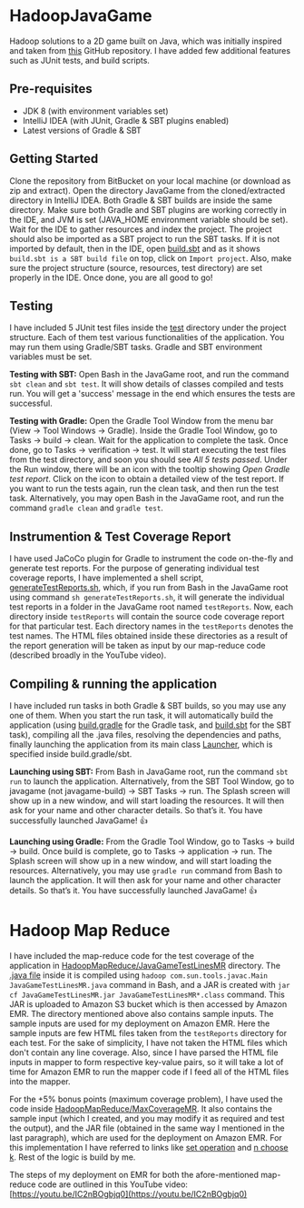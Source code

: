 HadoopJavaGame
==============

Hadoop solutions to a 2D game built on Java, which was initially inspired and taken from [this](https://github.com/redomar/JavaGame) GitHub repository. I have added few additional features such as JUnit tests, and build scripts.


Pre-requisites
--------------

* JDK 8 (with environment variables set)
* IntelliJ IDEA (with JUnit, Gradle & SBT plugins enabled)
* Latest versions of Gradle & SBT


Getting Started
---------------

Clone the repository from BitBucket on your local machine (or download as zip and extract). Open the directory JavaGame from the cloned/extracted directory in IntelliJ IDEA. Both Gradle & SBT builds are inside the same directory. Make sure both Gradle and SBT plugins are working correctly in the IDE, and JVM is set (JAVA_HOME environment variable should be set). Wait for the IDE to gather resources and index the project. The project should also be imported as a SBT project to run the SBT tasks. If it is not imported by default, then in the IDE, open [build.sbt](JavaGame/build.sbt) and as it shows `build.sbt is a SBT build file` on top, click on `Import project`. Also, make sure the project structure (source, resources, test directory) are set properly in the IDE. Once done, you are all good to go!


Testing
-------

I have included 5 JUnit test files inside the [test](JavaGame/src/test/java) directory under the project structure. Each of them test various functionalities of the application. You may run them using Gradle/SBT tasks. Gradle and SBT environment variables must be set.

**Testing with SBT:** Open Bash in the JavaGame root, and run the command `sbt clean` and `sbt test`. It will show details of classes compiled and tests run. You will get a 'success' message in the end which ensures the tests are successful.

**Testing with Gradle:** Open the Gradle Tool Window from the menu bar (View -> Tool Windows -> Gradle). Inside the Gradle Tool Window, go to Tasks -> build -> clean. Wait for the application to complete the task. Once done, go to Tasks -> verification -> test. It will start executing the test files from the test directory, and soon you should see *All 5 tests passed*. Under the Run window, there will be an icon with the tooltip showing *Open Gradle test report*. Click on the icon to obtain a detailed view of the test report. If you want to run the tests again, run the clean task, and then run the test task. Alternatively, you may open Bash in the JavaGame root, and run the command `gradle clean` and `gradle test`.


Instrumention & Test Coverage Report
------------------------------------

I have used JaCoCo plugin for Gradle to instrument the code on-the-fly and generate test reports. For the purpose of generating individual test coverage reports, I have implemented a shell script, [generateTestReports.sh](JavaGame/generateTestReports.sh), which, if you run from Bash in the JavaGame root using command `sh generateTestReports.sh`, it will generate the individual test reports in a folder in the JavaGame root named `testReports`. Now, each directory inside `testReports` will contain the source code coverage report for that particular test. Each directory names in the `testReports` denotes the test names. The HTML files obtained inside these directories as a result of the report generation will be taken as input by our map-reduce code (described broadly in the YouTube video).


Compiling & running the application
-----------------------------------

I have included run tasks in both Gradle & SBT builds, so you may use any one of them. When you start the run task, it will automatically build the application (using [build.gradle](JavaGame/build.gradle) for the Gradle task, and [build.sbt](JavaGame/build.sbt) for the SBT task), compiling all the .java files, resolving the dependencies and paths, finally launching the application from its main class [Launcher](JavaGame/src/main/com/redomar/game/Launcher.java), which is specified inside build.gradle/sbt.

**Launching using SBT:** From Bash in JavaGame root, run the command `sbt run` to launch the application. Alternatively, from the SBT Tool Window, go to javagame (not javagame-build) -> SBT Tasks -> run. The Splash screen will show up in a new window, and will start loading the resources. It will then ask for your name and other character details. So that’s it. You have successfully launched JavaGame! :thumbsup:

**Launching using Gradle:** From the Gradle Tool Window, go to Tasks -> build -> build. Once build is complete, go to Tasks -> application -> run. The Splash screen will show up in a new window, and will start loading the resources. Alternatively, you may use `gradle run` command from Bash to launch the application. It will then ask for your name and other character details. So that’s it. You have successfully launched JavaGame! :thumbsup:

Hadoop Map Reduce
=================

I have included the map-reduce code for the test coverage of the application in [HadoopMapReduce/JavaGameTestLinesMR](HadoopMapReduce/JavaGameTestLinesMR) directory. The [.java file](HadoopMapReduce/JavaGameTestLinesMR/JavaGameTestLinesMR.java) inside it is compiled using `hadoop com.sun.tools.javac.Main JavaGameTestLinesMR.java` command in Bash, and a JAR is created with `jar cf JavaGameTestLinesMR.jar JavaGameTestLinesMR*.class` command. This JAR is uploaded to Amazon S3 bucket which is then accessed by Amazon EMR. The directory mentioned above also contains sample inputs. The sample inputs are used for my deployment on Amazon EMR. Here the sample inputs are few HTML files taken from the `testReports` directory for each test. For the sake of simplicity, I have not taken the HTML files which don't contain any line coverage. Also, since I have parsed the HTML file inputs in mapper to form respective key-value pairs, so it will take a lot of time for Amazon EMR to run the mapper code if I feed all of the HTML files into the mapper. 

For the +5% bonus points (maximum coverage problem), I have used the code inside [HadoopMapReduce/MaxCoverageMR](HadoopMapReduce/MaxCoverageMR). It also contains the sample input (which I created, and you may modify it as required and test the output), and the JAR file (obtained in the same way I mentioned in the last paragraph), which are used for the deployment on Amazon EMR. For this implementation I have referred to links like [set operation](https://stackoverflow.com/questions/43354077/operations-with-3-sets-in-java) and [n choose k](https://stackoverflow.com/questions/46011763/grouping-algorithm-java-n-choose-k). Rest of the logic is build by me.

The steps of my deployment on EMR for both the afore-mentioned map-reduce code are outlined in this YouTube video: [https://youtu.be/IC2nBOgbjq0](https://youtu.be/IC2nBOgbjq0)
